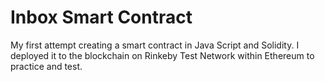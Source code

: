 # Inbox Smart Contract
My first attempt creating a smart contract in Java Script and Solidity. 
I deployed it to the blockchain on Rinkeby Test Network within Ethereum to practice and test.
